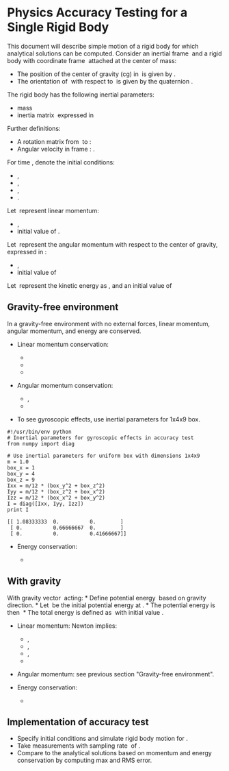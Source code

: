 # Physics Accuracy Testing for a Single Rigid Body

This document will describe simple motion of a rigid body for which analytical solutions can be computed.
  Consider an inertial frame <math>O</math> and a rigid body with coordinate frame <math>c</math>
  attached at the center of mass:

* The position of the center of gravity (cg) in <math>O</math> is given by <math>\textbf{c}</math>.
* The orientation of <math>c</math> with respect to <math>O</math> is given by the quaternion <math>q</math>.

The rigid body has the following inertial parameters:

* mass <math>m</math>
* inertia matrix <math>\textbf{I}</math> expressed in <math>c</math>

Further definitions:

* A rotation matrix from <math>O</math> to <math>q</math>: <math>\textbf{R}(\textbf{q})</math>
* Angular velocity in frame <math>c</math>: <math>\boldsymbol{\omega}</math>.

For time <math>t</math>, denote the initial conditions:

* <math>\textbf{c}(t=t_0) = \textbf{c}_0</math>,
* <math>\dot{\textbf{c}}(t=t_0) = \dot{\textbf{c}}_0</math>,
* <math>\textbf{q}(t=t_0) = \textbf{q}_0</math>,
* <math>\boldsymbol{\omega}(t=t_0) = \boldsymbol{\omega}_0</math>.

Let <math>\textbf{p}(t)</math> represent linear momentum:

* <math>\textbf{p}(t) = m \dot{\textbf{c}}(t)</math>,
* initial value of <math>\textbf{p}_0</math>.

Let <math>\textbf{H}(t)</math> represent the angular momentum with respect to
the center of gravity, expressed in <math>O</math>:

* <math>\textbf{H}(t) = \textbf{R}^T(\textbf{q}(t))\textbf{I}\boldsymbol{\omega}(t)</math>,
* initial value of <math>\textbf{H}_0</math>

Let <math>T(t)</math> represent the kinetic energy as
<math>T(t) = \frac{1}{2} m \dot{\textbf{c}}^T \dot{\textbf{c}} +
     \frac{1}{2} \textbf{I} \boldsymbol{\omega}^T \boldsymbol{\omega}</math>,
and an initial value of <math>T_0</math>

## Gravity-free environment

In a gravity-free environment with no external forces, linear momentum, angular momentum, and energy are conserved.

* Linear momentum conservation:

    * <math>\textbf{p}(t) = \textbf{p}_0</math>
    * <math>\dot{\textbf{c}}(t) = \dot{\textbf{c}}_0</math>
    * <math>\textbf{c}(t) = \textbf{c}_0 + \dot{\textbf{c}}_0(t-t_0)</math>

* Angular momentum conservation:
 
    * <math>\textbf{H}(t) = \textbf{H}_0</math>,
    * <math>\textbf{R}^T(\textbf{q(t)})\textbf{I}\boldsymbol{\omega}(t) =
      \textbf{R}^T(\textbf{q}_0)\textbf{I}\boldsymbol{\omega}_0</math>

 * To see gyroscopic effects, use inertial parameters for 1x4x9 box.

~~~
#!/usr/bin/env python
# Inertial parameters for gyroscopic effects in accuracy test
from numpy import diag

# Use inertial parameters for uniform box with dimensions 1x4x9
m = 1.0
box_x = 1
box_y = 4
box_z = 9
Ixx = m/12 * (box_y^2 + box_z^2)
Iyy = m/12 * (box_z^2 + box_x^2)
Izz = m/12 * (box_x^2 + box_y^2)
I = diag([Ixx, Iyy, Izz])
print I
~~~
~~~
[[ 1.08333333  0.          0.        ]
 [ 0.          0.66666667  0.        ]
 [ 0.          0.          0.41666667]]
~~~

* Energy conservation:

    * <math>T(t) = T_0</math>

## With gravity

With gravity vector <math>\textbf{g}</math> acting:
    * Define potential energy <math>V</math> based on gravity direction.
    * Let <math>V_0</math> be the initial potential energy at <math>\textbf{c}_0</math>.
    * The potential energy is then
      <math>V(t) = V_0 + m \textbf{g} \cdot (\textbf{c}(t) - \textbf{c}_0)</math>
    * The total energy is defined as <math>E = T+V</math> with initial value <math>E_0</math>.

* Linear momentum: Newton implies:
    * <math>\dot{\textbf{p}}(t) = m \textbf{g}</math>,
    * <math>\ddot{\textbf{c}}(t) = \textbf{g}</math>,
    * <math>\dot{\textbf{c}}(t) = \dot{\textbf{c}}_0 + \textbf{g} (t-t_0)</math>,
    * <math>\textbf{c}(t) = \textbf{c}_0 + \dot{\textbf{c}}_0(t-t_0) + \frac{1}{2} \textbf{g} (t-t_0)^2</math>

* Angular momentum: see previous section "Gravity-free environment".

* Energy conservation:
    * <math>E(t) = E_0</math>

## Implementation of accuracy test

* Specify initial conditions and simulate rigid body motion for <math>[t_0,t_f]</math>.
* Take measurements with sampling rate <math>t_s</math> of
  <math>\textbf{c}(t), \dot{\textbf{c}}(t), \textbf{q}(t), \boldsymbol{\omega}(t)</math>.
* Compare to the analytical solutions based on momentum and energy conservation by computing max and RMS error.

